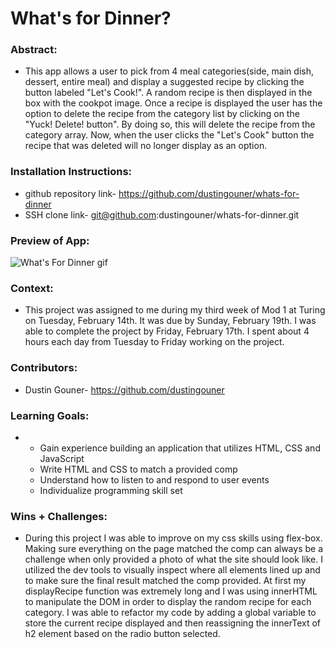 # What's for Dinner? 

### Abstract:
* This app allows a user to pick from 4 meal categories(side, main dish, dessert, entire meal) and display a suggested recipe by clicking the button labeled "Let's Cook!". A random recipe is then displayed in the box with the cookpot image. Once a recipe is displayed the user has the option to delete the recipe from the category list by clicking on the "Yuck! Delete! button". By doing so, this will delete the recipe from the category array. Now, when the user clicks the "Let's Cook" button the recipe that was deleted will no longer display as an option. 


### Installation Instructions:
* github repository link- https://github.com/dustingouner/whats-for-dinner
* SSH clone link- git@github.com:dustingouner/whats-for-dinner.git

### Preview of App:
![What's For Dinner gif](https://user-images.githubusercontent.com/117230717/219880318-4bcd6218-f7c7-403c-b4c9-797f9bb38376.gif)

### Context:
* This project was assigned to me during my third week of Mod 1 at Turing on Tuesday, February 14th. It was due by Sunday, February 19th. I was able to complete the project by Friday, February 17th. I spent about 4 hours each day from Tuesday to Friday working on the project. 


### Contributors:
* Dustin Gouner-  https://github.com/dustingouner


### Learning Goals:
* - Gain experience building an application that utilizes HTML, CSS and JavaScript
  - Write HTML and CSS to match a provided comp
  - Understand how to listen to and respond to user events
  - Individualize programming skill set


### Wins + Challenges:
* During this project I was able to improve on my css skills using flex-box. Making sure everything on the page matched the comp can always be a challenge when only provided a photo of what the site should look like. I utilized the dev tools to visually inspect where all elements lined up and to make sure the final result matched the comp provided. At first my displayRecipe function was extremely long and I was using innerHTML to manipulate the DOM in order to display the random recipe for each category. I was able to refactor my code by adding a global variable to store the current recipe displayed and then reassigning the innerText of h2 element based on the radio button selected.  

